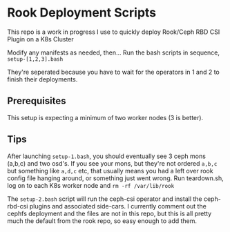 # Rook Deployment Scripts

This repo is a work in progress I use to quickly deploy Rook/Ceph RBD CSI Plugin on a K8s Cluster

Modify any manifests as needed, then...
Run the bash scripts in sequence, `setup-[1,2,3].bash`

They're seperated because you have to wait for the operators in 1 and 2 to finish their deployments.

## Prerequisites

This setup is expecting a minimum of two worker nodes (3 is better).

## Tips

After launching `setup-1.bash`, you should eventually see 3 ceph mons (a,b,c) and two osd's.  If you
see your mons, but they're not ordered `a,b,c` but something like `a,d,c` etc, that usually means you
had a left over rook config file hanging around, or something just went wrong.  Run teardown.sh, log
on to each K8s worker node and `rm -rf /var/lib/rook`

The `setup-2.bash` script will run the ceph-csi operator and install the ceph-rbd-csi plugins and associated
side-cars.  I currently comment out the cephfs deployment and the files are not in this repo, but this is all
pretty much the default from the rook repo, so easy enough to add them.
